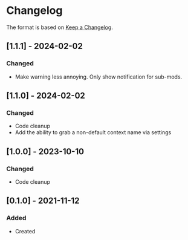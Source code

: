 ﻿# Changelog
The format is based on [Keep a Changelog](https://keepachangelog.com/en/1.0.0/).

## [1.1.1] - 2024-02-02
### Changed
- Make warning less annoying. Only show notification for sub-mods.

## [1.1.0] - 2024-02-02
### Changed
- Code cleanup
- Add the ability to grab a non-default context name via settings

## [1.0.0] - 2023-10-10
### Changed
- Code cleanup

## [0.1.0] - 2021-11-12
### Added
- Created
